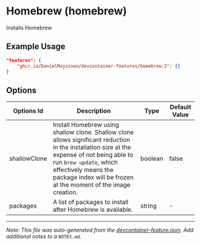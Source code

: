 
# Homebrew (homebrew)

Installs Homebrew

## Example Usage

```json
"features": {
    "ghcr.io/DanielMajoinen/devcontainer-features/homebrew:2": {}
}
```

## Options

| Options Id | Description | Type | Default Value |
|-----|-----|-----|-----|
| shallowClone | Install Homebrew using shallow clone. Shallow clone allows significant reduction in the installation size at the expense of not being able to run `brew update`, which effectively means the package index will be frozen at the moment of the image creation. | boolean | false |
| packages | A list of packages to install after Homebrew is available. | string | - |



---

_Note: This file was auto-generated from the [devcontainer-feature.json](https://github.com/DanielMajoinen/devcontainer-features/blob/main/src/homebrew/devcontainer-feature.json).  Add additional notes to a `NOTES.md`._
